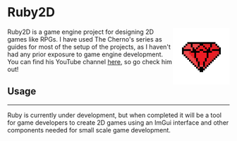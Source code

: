 # Ruby2D

<img src="Ruby_logo.png" align="right"
     alt="Ruby2D Logo by me, Damien Wilson" width="128" height="128">
Ruby2D is a game engine project for designing 2D games like RPGs. I have used The Cherno's series as guides for most of the setup of the projects, as I haven't had any prior exposure to game engine development. You can find his YouTube channel [here](https://www.youtube.com/@TheCherno), so go check him out!

## Usage
----------------- 
Ruby is currently under development, but when completed it will be a tool for game developers to create 2D games using an ImGui interface and other components needed for small scale game development.

